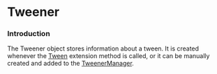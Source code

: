 # Tweener

### Introduction

The Tweener object stores information about a tween. It is created whenever the [Tween](gluevault-component-pages-advanced-interpolation-plugin-tween-function.md) extension method is called, or it can be manually created and added to the [TweenerManager](tweenermanager.md).

